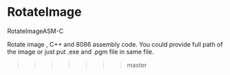 # RotateImage
RotateImageASM-C


Rotate image , C++ and 8086 assembly code. You could provide full path of the image or just put .exe and .pgm file in same file.
>>>>>>> master